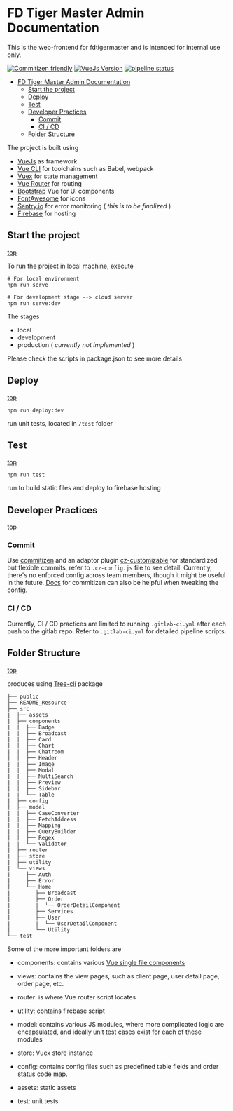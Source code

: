 # FD Tiger Master Admin Documentation

This is the web-frontend for fdtigermaster and is intended for internal use only.

[![Commitizen friendly](https://img.shields.io/badge/commitizen-friendly-brightgreen.svg)](http://commitizen.github.io/cz-cli/)
[![VueJs Version](https://img.shields.io/badge/vue-2.2.4-green.svg)](https://vuejs.org/v2/guide/)
[![pipeline status](http://104.154.20.200:8086/fdtigermaster/fdtigermaster-admin-web/badges/master/pipeline.svg)](http://104.154.20.200:8086/fdtigermaster/fdtigermaster-web/-/commits/master)

- [FD Tiger Master Admin Documentation](#fd-tiger-master-admin-documentation)
  - [Start the project](#start-the-project)
  - [Deploy](#deploy)
  - [Test](#test)
  - [Developer Practices](#developer-practices)
    - [Commit](#commit)
    - [CI / CD](#ci--cd)
  - [Folder Structure](#folder-structure)

The project is built using

- [VueJs](https://vuejs.org/v2/guide/) as framework
- [Vue CLI](https://cli.vuejs.org/) for toolchains such as Babel, webpack
- [Vuex](https://vuex.vuejs.org/zh/guide/) for state management
- [Vue Router](https://router.vuejs.org/zh/) for routing
- [Bootstrap](https://bootstrap-vue.org/) Vue for UI components
- [FontAwesome](https://fontawesome.com/) for icons
- [Sentry.io](https://docs.sentry.io/platforms/javascript/) for error monitoring ( *this is to be finalized* )
- [Firebase](https://firebase.google.com/docs/hosting) for hosting

## Start the project

[top](#fd-tiger-master-admin-documentation)

To run the project in local machine, execute

```shell
# For local environment
npm run serve

# For development stage --> cloud server
npm run serve:dev
```

The stages

- local
- development
- production ( *currently not implemented* )

Please check the scripts in package.json to see more details

## Deploy

[top](#fd-tiger-master-admin-documentation)

```shell
npm run deploy:dev
```

run unit tests, located in `/test` folder

## Test

[top](#fd-tiger-master-admin-documentation)

```shell
npm run test
```

run to build static files and deploy to firebase hosting

## Developer Practices

[top](#fd-tiger-master-admin-documentation)

### Commit

Use [commitizen](https://github.com/commitizen/cz-cli) and an adaptor plugin  [cz-customizable](https://github.com/leoforfree/cz-customizable) for standardized but flexible commits, refer to `.cz-config.js` file to see detail. Currently, there's no enforced config across team members, though it might be useful in the future. [Docs](http://commitizen.github.io/cz-cli/) for commitizen can also be helpful when tweaking the config.

### CI / CD

Currently, CI / CD practices are limited to running `.gitlab-ci.yml` after each push to the gitlab repo. Refer to `.gitlab-ci.yml` for detailed pipeline scripts.

## Folder Structure

[top](#fd-tiger-master-admin-documentation)

produces using [Tree-cli](https://github.com/MrRaindrop/tree-cli) package

```shell
├── public
├── README_Resource
├── src
|  ├── assets
|  ├── components
|  |  ├── Badge
|  |  ├── Broadcast
|  |  ├── Card
|  |  ├── Chart
|  |  ├── Chatroom
|  |  ├── Header
|  |  ├── Image
|  |  ├── Modal
|  |  ├── MultiSearch
|  |  ├── Preview
|  |  ├── Sidebar
|  |  └── Table
|  ├── config
|  ├── model
|  |  ├── CaseConverter
|  |  ├── FetchAddress
|  |  ├── Mapping
|  |  ├── QueryBuilder
|  |  ├── Regex
|  |  └── Validator
|  ├── router
|  ├── store
|  ├── utility
|  └── views
|     ├── Auth
|     ├── Error
|     └── Home
|        ├── Broadcast
|        ├── Order
|        |  └── OrderDetailComponent
|        ├── Services
|        ├── User
|        |  └── UserDetailComponent
|        └── Utility
└── test
```

Some of the more important folders are

- components: contains various [Vue single file components](https://vuejs.org/v2/guide/single-file-components.html)

- views: contains the view pages, such as client page, user detail page, order page, etc.

- router: is where Vue router script locates

- utility: contains firebase script

- model: contains various JS modules, where more complicated logic are encapsulated, and ideally unit test cases exist for each of these modules

- store: Vuex store instance

- config: contains config files such as predefined table fields and order status code map.

- assets: static assets

- test: unit tests
